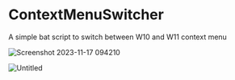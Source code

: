 # ContextMenuSwitcher
A simple bat script to switch between W10 and W11 context menu

![Screenshot 2023-11-17 094210](https://github.com/cafali/ContextMenuSwitcher/assets/77307171/fb759125-a345-469a-aeb7-16770935af32)

![Untitled](https://github.com/cafali/ContextMenuSwitcher/assets/77307171/131b9820-1b7d-4910-976c-4d1589a4df52)
